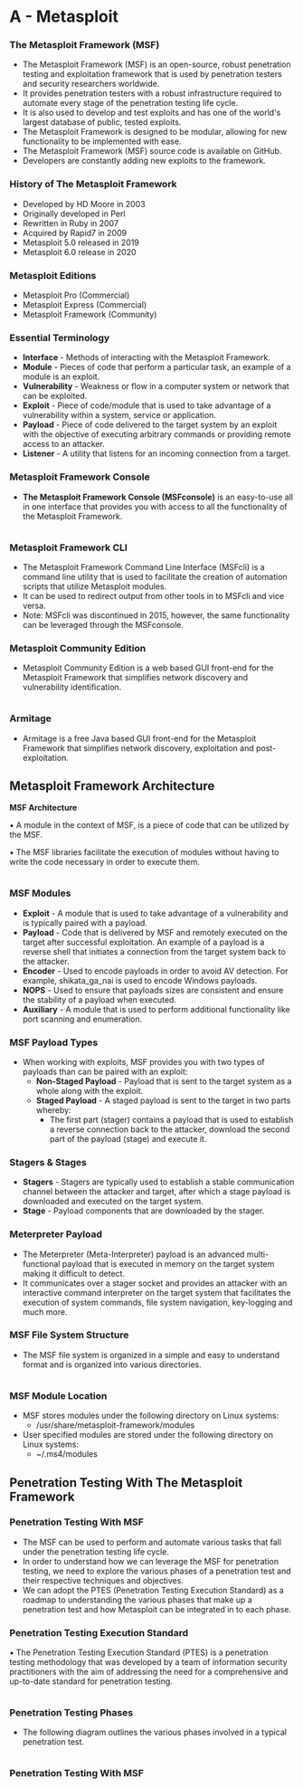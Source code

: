 # A - Metasploit

### **The Metasploit Framework (MSF)**

* The Metasploit Framework (MSF) is an open-source, robust penetration testing and exploitation framework that is used by penetration testers and security researchers worldwide.
* It provides penetration testers with a robust infrastructure required to automate every stage of the penetration testing life cycle.
* It is also used to develop and test exploits and has one of the world's largest database of public, tested exploits.
* The Metasploit Framework is designed to be modular, allowing for new functionality to be implemented with ease.
* The Metasploit Framework (MSF) source code is available on GitHub.
* Developers are constantly adding new exploits to the framework.

### **History of The Metasploit Framework**

* Developed by HD Moore in 2003
* Originally developed in Perl
* Rewritten in Ruby in 2007
* Acquired by Rapid7 in 2009
* Metasploit 5.0 released in 2019
* Metasploit 6.0 release in 2020

### **Metasploit Editions**

* Metasploit Pro (Commercial)
* Metasploit Express (Commercial)
* Metasploit Framework (Community)

### **Essential Terminology**

* **Interface** - Methods of interacting with the Metasploit Framework.
* **Module** - Pieces of code that perform a particular task, an example of a module is an exploit.
* **Vulnerability** - Weakness or flow in a computer system or network that can be exploited.
* **Exploit** - Piece of code/module that is used to take advantage of a vulnerability within a system, service or application.
* **Payload** - Piece of code delivered to the target system by an exploit with the objective of executing arbitrary commands or providing remote access to an attacker.
* **Listener** - A utility that listens for an incoming connection from a target.

### **Metasploit Framework Console**

* **The Metasploit Framework Console (MSFconsole)** is an easy-to-use all in one interface that provides you with access to all the functionality of the Metasploit Framework.

<figure><img src="../../../.gitbook/assets/image (13).png" alt=""><figcaption></figcaption></figure>

### **Metasploit Framework CLI**

* The Metasploit Framework Command Line Interface (MSFcli) is a command line utility that is used to facilitate the creation of automation scripts that utilize Metasploit modules.
* It can be used to redirect output from other tools in to MSFcli and vice versa.
* Note: MSFcli was discontinued in 2015, however, the same functionality can be leveraged through the MSFconsole.

### **Metasploit Community Edition**

* Metasploit Community Edition is a web based GUI front-end for the Metasploit Framework that simplifies network discovery and vulnerability identification.

<figure><img src="../../../.gitbook/assets/image (8) (1).png" alt=""><figcaption></figcaption></figure>

### **Armitage**

* Armitage is a free Java based GUI front-end for the Metasploit Framework that simplifies network discovery, exploitation and post-exploitation.

## Metasploit Framework Architecture

**MSF Architecture**

▪ A module in the context of MSF, is a piece of code that can be utilized by the MSF.

▪ The MSF libraries facilitate the execution of modules without having to write the code necessary in order to execute them.

<figure><img src="../../../.gitbook/assets/image (19).png" alt=""><figcaption></figcaption></figure>

### **MSF Modules**

* **Exploit** - A module that is used to take advantage of a vulnerability and is typically paired with a payload.
* **Payload** - Code that is delivered by MSF and remotely executed on the target after successful exploitation. An example of a payload is a reverse shell that initiates a connection from the target system back to the attacker.
* **Encoder** - Used to encode payloads in order to avoid AV detection. For example, shikata\_ga\_nai is used to encode Windows payloads.
* **NOPS** - Used to ensure that payloads sizes are consistent and ensure the stability of a payload when executed.
* **Auxiliary** - A module that is used to perform additional functionality like port scanning and enumeration.

### **MSF Payload Types**

* When working with exploits, MSF provides you with two types of payloads than can be paired with an exploit:
  * **Non-Staged Payload** - Payload that is sent to the target system as a whole along with the exploit.
  * **Staged Payload** - A staged payload is sent to the target in two parts whereby:
    * The first part (stager) contains a payload that is used to establish a reverse connection back to the attacker, download the second part of the payload (stage) and execute it.

### **Stagers & Stages**

* **Stagers** - Stagers are typically used to establish a stable communication channel between the attacker and target, after which a stage payload is downloaded and executed on the target system.
* **Stage** - Payload components that are downloaded by the stager.

### **Meterpreter Payload**

* The Meterpreter (Meta-Interpreter) payload is an advanced multi-functional payload that is executed in memory on the target system making it difficult to detect.
* It communicates over a stager socket and provides an attacker with an interactive command interpreter on the target system that facilitates the execution of system commands, file system navigation, key-logging and much more.

### **MSF File System Structure**

* The MSF file system is organized in a simple and easy to understand format and is organized into various directories.

<figure><img src="../../../.gitbook/assets/image (17).png" alt=""><figcaption></figcaption></figure>

### **MSF Module Location**

* MSF stores modules under the following directory on Linux systems:
  * /usr/share/metasploit-framework/modules
* User specified modules are stored under the following directory on Linux systems:
  * \~/.ms4/modules

## Penetration Testing With The Metasploit Framework

### **Penetration Testing With MSF**

* The MSF can be used to perform and automate various tasks that fall under the penetration testing life cycle.
* In order to understand how we can leverage the MSF for penetration testing, we need to explore the various phases of a penetration test and their respective techniques and objectives.
* We can adopt the PTES (Penetration Testing Execution Standard) as a roadmap to understanding the various phases that make up a penetration test and how Metasploit can be integrated in to each phase.

### **Penetration Testing Execution Standard**

▪ The Penetration Testing Execution Standard (PTES) is a penetration testing methodology that was developed by a team of information security practitioners with the aim of addressing the need for a comprehensive and up-to-date standard for penetration testing.

<figure><img src="../../../.gitbook/assets/image (14).png" alt=""><figcaption></figcaption></figure>

### **Penetration Testing Phases**

* The following diagram outlines the various phases involved in a typical penetration test.

<figure><img src="../../../.gitbook/assets/image (7).png" alt=""><figcaption></figcaption></figure>

### **Penetration Testing With MSF**

<figure><img src="../../../.gitbook/assets/image (2).png" alt=""><figcaption></figcaption></figure>



